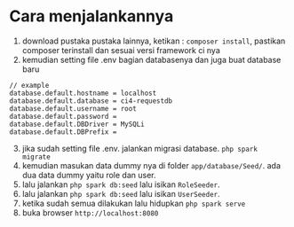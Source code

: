 # Cara menjalankannya
1. download pustaka pustaka lainnya, ketikan : `composer install`, pastikan composer terinstall dan sesuai versi framework ci nya
2. kemudian setting file .env bagian databasenya dan juga buat database baru
```
// example
database.default.hostname = localhost
database.default.database = ci4-requestdb
database.default.username = root
database.default.password = 
database.default.DBDriver = MySQLi
database.default.DBPrefix =
```
3. jika sudah setting file .env. jalankan migrasi database. `php spark migrate`
4. kemudian masukan data dummy nya di folder `app/database/Seed/`. ada dua data dummy yaitu role dan user.
5. lalu jalankan `php spark db:seed` lalu isikan `RoleSeeder`.
6. lalu jalankan `php spark db:seed` lalu isikan `UserSeeder`.
7. ketika sudah semua dilakukan lalu hidupkan `php spark serve`
8. buka browser `http://localhost:8080`